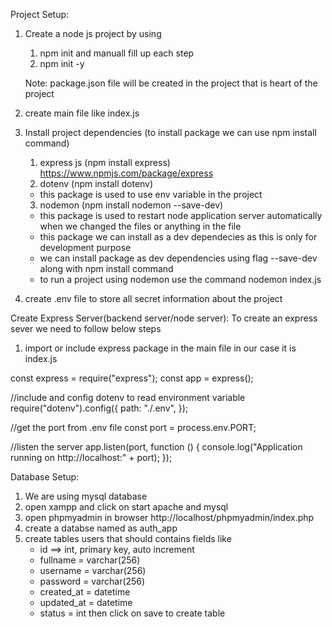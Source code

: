 Project Setup:

1. Create a node js project by using

   1. npm init and manuall fill up each step
   2. npm init -y

   Note: package.json file will be created in the project that is heart of the project

2. create main file like index.js
3. Install project dependencies (to install package we can use npm install command)

   1. express js (npm install express) https://www.npmjs.com/package/express
   2. dotenv (npm install dotenv)

   - this package is used to use env variable in the project

   3. nodemon (npm install nodemon --save-dev)

   - this package is used to restart node application server automatically when we changed the files or anything in the file
   - this package we can install as a dev dependecies as this is only for development purpose
   - we can install package as dev dependencies using flag --save-dev along with npm install command
   - to run a project using nodemon use the command nodemon index.js

4. create .env file to store all secret information about the project

Create Express Server(backend server/node server):
To create an express sever we need to follow below steps

1.  import or include express package in the main file in our case it is index.js

const express = require("express");
const app = express();

//include and config dotenv to read environment variable
require("dotenv").config({
path: "./.env",
});

//get the port from .env file
const port = process.env.PORT;

//listen the server
app.listen(port, function () {
console.log("Application running on http://localhost:" + port);
});

Database Setup:

1. We are using mysql database
2. open xampp and click on start apache and mysql
3. open phpmyadmin in browser
   http://localhost/phpmyadmin/index.php
4. create a databse named as auth_app
5. create tables users that should contains fields like
   - id ==> int, primary key, auto increment
   - fullname = varchar(256)
   - username = varchar(256)
   - password = varchar(256)
   - created_at = datetime
   - updated_at = datetime
   - status = int
     then click on save to create table
